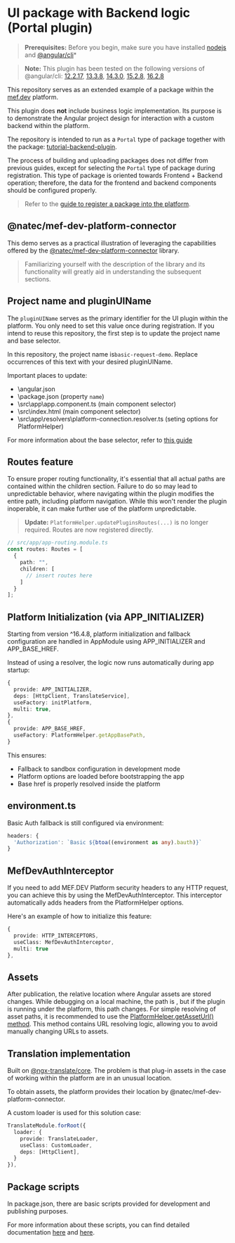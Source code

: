 # UI package with Backend logic (Portal plugin)
> **Prerequisites:** Before you begin, make sure you have installed [nodejs](https://nodejs.org) and [@angular/cli](https://www.npmjs.com/package/@angular/cli)*

> **Note:** This plugin has been tested on the following versions of @angular/cli: [12.2.17](https://www.npmjs.com/package/@angular/cli/v/12.2.17), [13.3.8](https://www.npmjs.com/package/@angular/cli/v/13.3.8), [14.3.0](https://www.npmjs.com/package/@angular/cli/v/14.2.11), [15.2.8](https://www.npmjs.com/package/@angular/cli/v/15.2.8), [16.2.8](https://www.npmjs.com/package/@angular/cli/v/16.2.8)

This repository serves as an extended example of a package within the [mef.dev](https://mef.dev/) platform.

This plugin does **not** include business logic implementation. Its purpose is to demonstrate the Angular project design for interaction with a custom backend within the platform.

The repository is intended to run as a `Portal` type of package together with the package: [tutorial-backend-plugin](https://github.com/mef-dev/tutorial-backend-plugin).

The process of building and uploading packages does not differ from previous guides, except for selecting the `Portal` type of package during registration. This type of package is oriented towards Frontend + Backend operation; therefore, the data for the frontend and backend components should be configured properly.

> Refer to the [guide to register a package into the platform](https://platform.mef.dev/dev_guides/upload_ui_plugin.md).


## @natec/mef-dev-platform-connector
This demo serves as a practical illustration of leveraging the capabilities offered by the [@natec/mef-dev-platform-connector](https://www.npmjs.com/package/@natec/mef-dev-platform-connector) library. 

>Familiarizing yourself with the description of the library and its functionality will greatly aid in understanding the subsequent sections.

## Project name and pluginUIName

The `pluginUIName` serves as the primary identifier for the UI plugin within the platform. You only need to set this value once during registration. If you intend to reuse this repository, the first step is to update the project name and base selector.

In this repository, the project name is`basic-request-demo`. Replace occurrences of this text with your desired pluginUIName.

Important places to update:
* \angular.json
* \package.json (property `name`)
* \src\app\app.component.ts (main component selector)
* \src\index.html (main component selector)
* \src\app\resolvers\platform-connection.resolver.ts (seting options for PlatformHelper)

For more information about the base selector, refer to [this guide](https://platform.mef.dev/dev_guides/first_ui_plugin.md#3-changing-the-base-selector)

## Routes feature

To ensure proper routing functionality, it's essential that all actual paths are contained within the children section. Failure to do so may lead to unpredictable behavior, where navigating within the plugin modifies the entire path, including platform navigation. While this won't render the plugin inoperable, it can make further use of the platform unpredictable.

> **Update:** `PlatformHelper.updatePluginsRoutes(...)` is no longer required. Routes are now registered directly.

```ts
// src/app/app-routing.module.ts
const routes: Routes = [
  {
    path: "",
    children: [
      // insert routes here
    ]
  }
];
```

## Platform Initialization (via APP_INITIALIZER)
Starting from version ^16.4.8, platform initialization and fallback configuration are handled in AppModule using APP_INITIALIZER and APP_BASE_HREF.

Instead of using a resolver, the logic now runs automatically during app startup:

```ts
{
  provide: APP_INITIALIZER,
  deps: [HttpClient, TranslateService],
  useFactory: initPlatform,
  multi: true,
},
{
  provide: APP_BASE_HREF,
  useFactory: PlatformHelper.getAppBasePath,
}
```

This ensures:
* Fallback to sandbox configuration in development mode
* Platform options are loaded before bootstrapping the app
* Base href is properly resolved inside the platform

## environment.ts
Basic Auth fallback is still configured via environment:
```ts
headers: {
  'Authorization': `Basic ${btoa((environment as any).bauth)}`
}
```

## MefDevAuthInterceptor
If you need to add MEF.DEV Platform security headers to any HTTP request, you can achieve this by using the MefDevAuthInterceptor. This interceptor automatically adds headers from the PlatformHelper options.

Here's an example of how to initialize this feature:
```ts
{
  provide: HTTP_INTERCEPTORS,
  useClass: MefDevAuthInterceptor,
  multi: true
},
```
## Assets

After publication, the relative location where Angular assets are stored changes. While debugging on a local machine, the path is , but if the plugin is running under the platform, this path changes. For simple resolving of asset paths, it is recommended to use the [PlatformHelper.getAssetUrl() method](https://www.npmjs.com/package/@natec/mef-dev-platform-connector#general-methods). This method contains URL resolving logic, allowing you to avoid manually changing URLs to assets.

## Translation implementation

Built on [@ngx-translate/core](https://www.npmjs.com/package/@ngx-translate/core). The problem is that plug-in assets in the case of working within the platform are in an unusual location.

To obtain assets, the platform provides their location by @natec/mef-dev-platform-connector.

A custom loader is used for this solution case:
```ts
TranslateModule.forRoot({
  loader: {
    provide: TranslateLoader,
    useClass: CustomLoader,
    deps: [HttpClient],
  }
}),
```

## Package scripts

In package.json, there are basic scripts provided for development and publishing purposes.

For more information about these scripts, you can find detailed documentation [here](https://www.npmjs.com/package/@natec/mef-dev-platform-connector#scripts) and [here](https://platform.mef.dev/dev_guides/first_ui_plugin.md#7-build-and-deploy).